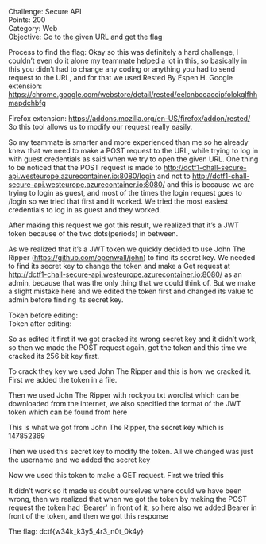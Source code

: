 Challenge: Secure API
<br>
Points: 200
<br>
Category: Web
<br>
Objective: Go to the given URL and get the flag
<br>

Process to find the flag: Okay so this was definitely a hard challenge, I couldn’t even do it alone my teammate helped a lot in this, so basically in this you didn’t had to change any coding or anything you had to send request to the URL, and for that we used Rested By Espen H.
Google extension: https://chrome.google.com/webstore/detail/rested/eelcnbccaccipfolokglfhhmapdchbfg

Firefox extension: https://addons.mozilla.org/en-US/firefox/addon/rested/
So this tool allows us to modify our request really easily.

So my teammate is smarter and more experienced than me so he already knew that we need to make a POST request to the URL, while trying to log in with guest credentials as said when we try to open the given URL.
One thing to be noticed that the POST request is made to http://dctf1-chall-secure-api.westeurope.azurecontainer.io:8080/login and not to http://dctf1-chall-secure-api.westeurope.azurecontainer.io:8080/ and this is because we are trying to login as guest, and most of the times the login request goes to /login so we tried that first and it worked. 
We tried the most easiest credentials to log in as guest and they worked.
 
After making this request we got this result, we realized that it’s a JWT token because of the two dots(periods) in between.
 
As we realized that it’s a JWT token we quickly decided to use John The Ripper (https://github.com/openwall/john) to find its secret key.
We needed to find its secret key to change the token and make a Get request at http://dctf1-chall-secure-api.westeurope.azurecontainer.io:8080/ as an admin, because that was the only thing that we could think of.
But we make a slight mistake here and we edited the token first and changed its value to admin before finding its secret key.

Token before editing:  
Token after editing:  

So as edited it first it we got cracked its wrong secret key and it didn’t work, so then we made the POST request again, got the token and this time we cracked its 256 bit key first.

To crack they key we used John The Ripper and this is how we cracked it.
First we added the token in a file.
 
 

Then we used John The Ripper with rockyou.txt wordlist which can be downloaded from the internet, we also specified the format of the JWT token which can be found from here  

This is what we got from John The Ripper, the secret key which is 147852369
 

Then we used this secret key to modify the token.
All we changed was just the username and we added the secret key
 

Now we used this token to make a GET request.
First we tried this
 
It didn’t work so it made us doubt ourselves where could we have been wrong, then we realized that when we got the token by making the POST request the token had ‘Bearer’ in front of it, so here also we added Bearer in front of the token, and then we got this response
 

The flag: dctf{w34k_k3y5_4r3_n0t_0k4y}
